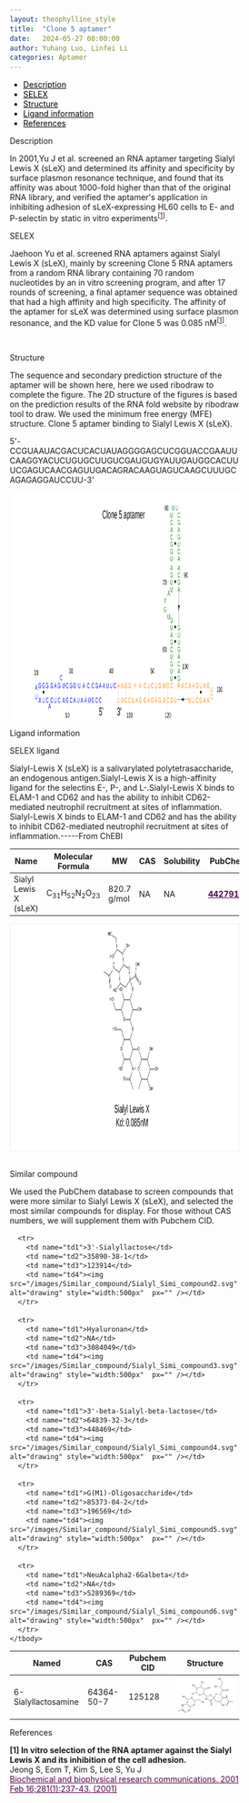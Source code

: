 ```yaml
---
layout: theophylline_style
title:  "Clone 5 aptamer"
date:   2024-05-27 00:00:00
author: Yuhang Luo, Linfei Li
categories: Aptamer
---
```

<html>



<div class="side-nav">
<ul>
    <div class="side-nav-item"><li><a href="#description" style="color: #000000;">Description</a></li></div>
    <div class="side-nav-item"><li><a href="#SELEX" style="color: #000000;">SELEX</a></li></div>
    <div class="side-nav-item"><li><a href="#Structure" style="color: #000000;">Structure</a></li></div>
    <div class="side-nav-item"><li><a href="#ligand-recognition" style="color: #000000;">Ligand information</a></li></div>
    <div class="side-nav-item"><li><a href="#references" style="color: #000000;">References</a></li></div>
    </ul>
</div>



<p class="header_box" id="description">Description</p>
<font>In 2001,Yu J et al. screened an RNA aptamer targeting Sialyl Lewis X (sLeX) and determined its affinity and specificity by surface plasmon resonance technique, and found that its affinity was about 1000-fold higher than that of the original RNA library, and verified the aptamer's application in inhibiting adhesion of sLeX-expressing HL60 cells to E- and P-selectin by static in vitro experiments<sup>[<a href="#ref1" style="color:#520049">1</a>]</sup>.<br></font>


<p class="header_box" id="SELEX">SELEX</p>
<p>Jaehoon Yu et al. screened RNA aptamers against Sialyl Lewis X (sLeX), mainly by screening Clone 5 RNA aptamers from a random RNA library containing 70 random nucleotides by an in vitro screening program, and after 17 rounds of screening, a final aptamer sequence was obtained that had a high affinity and high specificity. The affinity of the aptamer for sLeX was determined using surface plasmon resonance, and the KD value for Clone 5 was 0.085 nM<sup>[<a href="#ref1" style="color:#520049">1</a>]</sup>.<p>
<br>


<p class="header_box" id="Structure">Structure</p>
<font>The sequence and secondary prediction structure of the aptamer will be shown here, here we used ribodraw to complete the figure. The 2D structure of the figures is based on the prediction results of the RNA fold website by ribodraw tool to draw. We used the minimum free energy (MFE) structure. Clone 5 aptamer binding to Sialyl Lewis X (sLeX).<br></font>
<p>5'-CCGUAAUACGACUCACUAUAGGGGAGCUCGGUACCGAAUUCAAGGYACUCUGUGCUUGUCGAUGUGYAUUGAUGGCACUUUCGAGUCAACGAGUUGACAGRACAAGUAGUCAAGCUUUGCAGAGAGGAUCCUU-3'</p>
<img src="/images/2D/Sialyl_aptamer_2D.svg" alt="drawing" style="width:800px;height:400px;display:block;margin:0 auto;border-radius:0;" class="img-responsive">
<div style="display: flex; justify-content: center;"></div>



<font ><p class="header_box" id="ligand-recognition">Ligand information</p>  

<p class="blowheader_box">SELEX ligand</p>
<font>Sialyl-Lewis X (sLeX) is a salivarylated polytetrasaccharide, an endogenous antigen.Sialyl-Lewis X is a high-affinity ligand for the selectins E-, P-, and L-.Sialyl-Lewis X binds to ELAM-1 and CD62 and has the ability to inhibit CD62-mediated neutrophil recruitment at sites of inflammation. Sialyl-Lewis X binds to ELAM-1 and CD62 and has the ability to inhibit CD62-mediated neutrophil recruitment at sites of inflammation.-----From ChEBI</font>
<br>
<table class="table table-bordered" style="table-layout:fixed;width:auto;margin-left:auto;margin-right:auto;" >
  <thead>
      <tr>
        <th onclick="sortTable(0)">Name</th>
        <th onclick="sortTable(1)">Molecular Formula</th>
        <th onclick="sortTable(2)">MW</th>
        <th onclick="sortTable(3)">CAS</th>
        <th onclick="sortTable(4)">Solubility</th>
        <th onclick="sortTable(5)">PubChem</th>
        <th onclick="sortTable(6)">Drug ID</th>
      </tr>
  </thead>
    <tbody>
      <tr>
        <td name="td0">Sialyl Lewis X (sLeX)</td>
        <td name="td1">C<sub>31</sub>H<sub>52</sub>N<sub>2</sub>O<sub>23</sub></td>
        <td name="td2">820.7 g/mol</td>
        <td name="td3">NA</td>
        <td name="td4">NA</td>
        <td name="td5"><a href="https://pubchem.ncbi.nlm.nih.gov/compound/44279132" target="_blank" style="color:#520049"><b>44279132</b></a></td>
        <td name="td6">NA</td>
      </tr>
	  </tbody>
  </table>
<div style="display: flex; justify-content: center;"></div>
<img src="/images/SELEX_ligand/Sialyl_aptamer_SELEX_ligand.svg" alt="drawing" style="width:1000px;height:400px;border:solid 1px #efefef;display:block;margin:0 auto;border-radius:0;" class="img-responsive">
<br>



<p class="blowheader_box">Similar compound</p>                    
<p>We used the PubChem database to screen compounds that were more similar to Sialyl Lewis X (sLeX),  and selected the most similar compounds for display. For those without CAS numbers, we will supplement them with Pubchem CID.</p>
<table class="table table-bordered" style="table-layout:fixed;width:auto;margin-left:auto;margin-right:auto;">
      <thead>
      <tr>
        <th onclick="sortTable(1)">Named</th>
        <th onclick="sortTable(2)">CAS</th>
        <th onclick="sortTable(3)">Pubchem CID</th>
        <th onclick="sortTable(4)">Structure</th>
      </tr>
      </thead>
    <tbody>
      <tr>
        <td name="td1">6-Sialyllactosamine</td>
        <td name="td2">64364-50-7</td>
        <td name="td3">125128</td>
        <td name="td4"><img src="/images/Similar_compound/Sialyl_Simi_compound1.svg" alt="drawing" style="width:500px"  px="" /></td>
      </tr>
            
      <tr>
        <td name="td1">3'-Sialyllactose</td>
        <td name="td2">35890-38-1</td>
        <td name="td3">123914</td>
        <td name="td4"><img src="/images/Similar_compound/Sialyl_Simi_compound2.svg" alt="drawing" style="width:500px"  px="" /></td>
      </tr>
            
      <tr>
        <td name="td1">Hyaluronan</td>
        <td name="td2">NA</td>
        <td name="td3">3084049</td>
        <td name="td4"><img src="/images/Similar_compound/Sialyl_Simi_compound3.svg" alt="drawing" style="width:500px"  px="" /></td>
      </tr>
            
      <tr>
        <td name="td1">3'-beta-Sialyl-beta-lactose</td>
        <td name="td2">64839-32-3</td>
        <td name="td3">448469</td>
        <td name="td4"><img src="/images/Similar_compound/Sialyl_Simi_compound4.svg" alt="drawing" style="width:500px"  px="" /></td>
      </tr>
            
      <tr>
        <td name="td1">G(M1)-Oligosaccharide</td>
        <td name="td2">85373-04-2</td>
        <td name="td3">196569</td>
        <td name="td4"><img src="/images/Similar_compound/Sialyl_Simi_compound5.svg" alt="drawing" style="width:500px"  px="" /></td>
      </tr>
            
      <tr>
        <td name="td1">NeuAcalpha2-6Galbeta</td>
        <td name="td2">NA</td>
        <td name="td3">5289369</td>
        <td name="td4"><img src="/images/Similar_compound/Sialyl_Simi_compound6.svg" alt="drawing" style="width:500px"  px="" /></td>
      </tr>
    </tbody>
  </table>
                 
<p class="header_box" id="references">References</p>
                
<a id="ref1"></a><font><strong>[1] In vitro selection of the RNA aptamer against the Sialyl Lewis X and its inhibition of the cell adhesion.</strong></font><br/>
Jeong S, Eom T, Kim S, Lee S, Yu J<br/>
<a href="https://pubmed.ncbi.nlm.nih.gov/11178986/" target="_blank" style="color:#520049">Biochemical and biophysical research communications. 2001 Feb 16;281(1):237-43. (2001)</a>
<br/>





<html lang="en">
    <head>
      <meta charset="utf-8" />
      <meta name="viewport" content="width=device-width, user-scalable=no, minimum-scale=1.0, maximum-scale=1.0">
      <meta http-equiv="X-UA-Compatible" content="IE=edge">
      <!-- Molstar CSS & JS -->
      <link rel="stylesheet" type="text/css" href="https://www.ebi.ac.uk/pdbe/pdb-component-library/css/pdbe-molstar-1.2.1.css">
      <script src="/js/mol/ro_pdbe-molstar-plugin-1.2.1.js"></script>
        <style>
          * {
              margin: 0;
              padding: 0;
              box-sizing: border-box;
          }
          .msp-plugin ::-webkit-scrollbar-thumb {
              background-color: #474748  !important;
          }
          .msp-plugin .msp-layout-standard {
              border: 1px solid #efefef;
          }
          .viewerSection1 {
            padding-top: 0px;
          }
          .controlsSection1 {
            width: 300px;
              display: flex;
              float:left;
              padding: 0px 0 0 0;
              height:25px;
            }
            .controlBox1 {
              border: 0px solid lightgray;
              padding: 0px;
              margin-bottom: 0px;
            }
          #myViewer1{
            float:left;
            width:500px;
            height: 500px;
            position:relative;
          }
        </style>
    </head>
    <script>
      var viewerInstance1 = new PDBeMolstarPlugin();
      var options1 = {
        customData:{
        url:'/pdbfiles/1RAW-3D.pdb',
        format: 'pdb'},
        expanded: false,
        hideControls: true,
        bgColor: {r:255, g:255, b:255},
        }
      var viewerContainer1 = document.getElementById('myViewer1');
      viewerInstance1.render(viewerContainer1, options1);
  window.addEventListener('load', function() {
    var colorSelectionButton1 = document.querySelector('.controlsSection1 button');
    colorSelectionButton1.click();
  });
    </script>
    </html>
